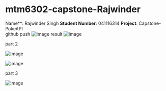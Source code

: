 # mtm6302-capstone-Rajwinder
Name**: Rajwinder Singh
**Student Number**: 041116314
**Project**: Capstone-PokeAPI <br>
github push
![image](https://github.com/Rajwindersinghh/mtm6302-capstone-Rajwinder/assets/133885650/8cdf2dd8-8190-4e32-8790-6fffd5c5ec92)
result
![image](https://github.com/Rajwindersinghh/mtm6302-capstone-Rajwinder/assets/133885650/9e5bf857-be7f-445c-bf50-49f7cc210194)


part 2

![image](https://github.com/Rajwindersinghh/mtm6302-capstone-Rajwinder/assets/133885650/3a1cd6ca-e862-4b9b-b776-8dbb510011bf)


![image](https://github.com/Rajwindersinghh/mtm6302-capstone-Rajwinder/assets/133885650/c95355af-5dfb-4930-919b-19a4122e7d1e)

part 3

![image](https://github.com/Rajwindersinghh/mtm6302-capstone-Rajwinder/assets/133885650/8dec26c8-2da9-4ee9-b778-71003a7483df)

